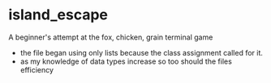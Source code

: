 # island_escape
A beginner's attempt at the fox, chicken, grain terminal game

- the file began using only lists because the class assignment called for it. 
- as my knowledge of data types increase so too should the files efficiency
